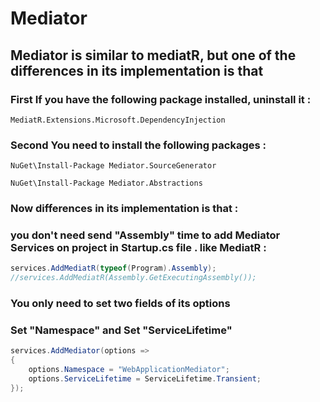 # Mediator

## Mediator is similar to mediatR, but one of the differences in its implementation is that

### First If you have the following package installed, uninstall it :
```
MediatR.Extensions.Microsoft.DependencyInjection
```
### Second You need to install the following packages :
```
NuGet\Install-Package Mediator.SourceGenerator 

NuGet\Install-Package Mediator.Abstractions 
```
### Now differences in its implementation is that :

### you don't need send "Assembly" time to add Mediator Services on project in Startup.cs file . like MediatR : 

```csharp
services.AddMediatR(typeof(Program).Assembly);
//services.AddMediatR(Assembly.GetExecutingAssembly());
```
### You only need to set two fields of its options
### Set "Namespace" and Set "ServiceLifetime"

```csharp
services.AddMediator(options =>
{
    options.Namespace = "WebApplicationMediator";
    options.ServiceLifetime = ServiceLifetime.Transient;
});
```
